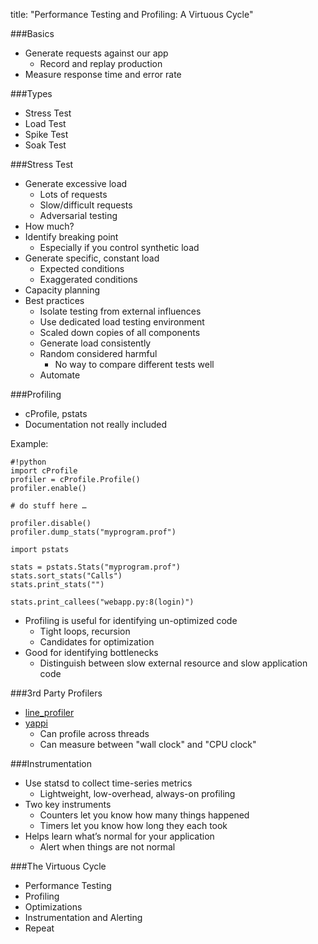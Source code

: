 title: "Performance Testing and Profiling: A Virtuous Cycle"

###Basics

* Generate requests against our app
    * Record and replay production
* Measure response time and error rate

###Types
      
* Stress Test
* Load Test
* Spike Test
* Soak Test


###Stress Test

* Generate excessive load
    * Lots of requests
    * Slow/difficult requests
    * Adversarial testing
* How much?
* Identify breaking point
    * Especially if you control synthetic load
* Generate specific, constant load
    * Expected conditions
    * Exaggerated conditions
* Capacity planning
* Best practices
    * Isolate testing from external influences
    * Use dedicated load testing environment
    * Scaled down copies of all components
    * Generate load consistently
    * Random considered harmful
        * No way to compare different tests well
    * Automate

###Profiling
* cProfile, pstats
* Documentation not really included

Example:

    #!python
    import cProfile
    profiler = cProfile.Profile()
    profiler.enable()

    # do stuff here …

    profiler.disable()
    profiler.dump_stats("myprogram.prof")

    import pstats

    stats = pstats.Stats("myprogram.prof")
    stats.sort_stats("Calls")
    stats.print_stats("")

    stats.print_callees("webapp.py:8(login)")



* Profiling is useful for identifying un-optimized code
    * Tight loops, recursion
    * Candidates for optimization
* Good for identifying bottlenecks
    * Distinguish between slow external resource and slow application code


###3rd Party Profilers

* [line_profiler](http://pythonhosted.org/line_profiler)
* [yappi](https://code.google.com/p/yappi/)
    * Can profile across threads
    * Can measure between "wall clock" and "CPU clock"



###Instrumentation

* Use statsd to collect time-series metrics
    * Lightweight, low-overhead, always-on profiling
* Two key instruments
    * Counters let you know how many things happened
    * Timers let you know how long they each took
* Helps learn what’s normal for your application
    * Alert when things are not normal

###The Virtuous Cycle

* Performance Testing
* Profiling
* Optimizations
* Instrumentation and Alerting
* Repeat

